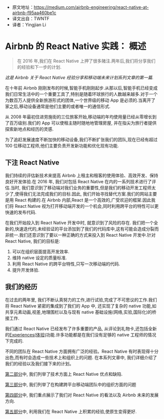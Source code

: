 
* 原文地址：https://medium.com/airbnb-engineering/react-native-at-airbnb-f95aa460be1c
* 译文出自：TWNTF
* 译者：Yingjian Li

# Airbnb 的 React Native 实践： 概述

> 在 2016 年,我们在 React Native 上押了很多赌注.两年后,我们将分享我们的经验和下一步的计划.

_这是 Airbnb 关于 React Native 经验分享和移动端未来计划系列文章的第一篇._

在十年前 Airbnb 刚刚发布的时候,智能手机刚刚起步.从那以后,智能手机已经变成我们日常生活中的一个重要工具了,特别是随着环球旅行的人数越来越多.对于一个为数百万人提供全新旅游形式的团体,一个世界级的移动 App 是必须的.当离开了家之后,移动设备通常是他们主要的或者唯一的通信形式.

从 2008 年最初住进劳施街的三位旅客开始,移动端的年均使用量已经从零增长到了百万级别.我们的 App 可以使租主随时随地地管理房屋, 并在指尖为旅行者提供探索新地点和经历的灵感.

为了追赶发展速度不断加快的移动设备,我们不断扩张我们的团队,现在已经有超过 100 位移动工程师,他们主要负责开发新功能和优化现有功能.

## 下注 React Native

我们持续的评估新技术来提高 Airbnb 上租主和租客的使用体验、高效开发、保持良好开发体验.在 2016 年, 我们对包括 React Native 在内的一系列技术进行了评估.当时, 我们意识到了移动端对我们业务的重要性,但是我们的移动开发工程师太少了,使得我们无法完成我们的目标.因此, 我们开始寻找替代方案.我们的网站主要是用 React 构建的.在 Airbnb 内部,React 是一个高效的,广受欢迎的框架.因此我们将 React Native 视为打开移动端开发的一个机会,同时利用跨平台的特性可以更快速的发布代码.

在我们开始投入到 React Native 开发中时, 就意识到了风险的存在. 我们把一个全新的,快速迭代的,未经验证的平台添加到了我们的代码库中,这有可能会造成分裂而非统一.我们还意识到了要以一种正确的方式来投入到 React Native 开发中.针对 React Native, 我们的目标是:

1.  可以在组织层面提高开发效率.
2.  维持 native 设定的质量标准.
3.  利用 React Native 的跨平台特性,只写一次移动端的代码.
4.  提升开发体验.

## 我们的经历

在过去的两年里, 我们不断认真努力的工作,进行试验,完成了不可思议的工作.我们将 React Native 紧密的集成到了我们的 App 中, 还实现了复杂的 native 功能,如共享元素动画,视差,地理围栏以及与现有 native 基础设施(网络,实验,国际化)的桥接工作.

我们通过 React Native 已经发布了许多重要的产品, 从评论到礼物卡,还包括全新的[Experiences(体验)](https://www.airbnb.com/s/experiences)功能.许多功能都是在我们没有足够的 native 工程师的情况下完成的.

不同的团队在 React Native 方面拥有广泛的经验。React Native 有时表现得十分出色,而有时会造成一些技术上和组织上的问题. 在本系列文章中, 我们详细介绍了我们的经验以及我们接下来的计划。

[第二部分](../Airbnb%20的%20React%20Native%20实践：%20技术细节/README.md)中, 我们列举了技术方面上 React Native 优点和缺陷.

[第三部分](../Airbnb%20的%20React%20Native%20实践：%20构建一个跨平台的移动端团队/README.md)中, 我们列举了在构建跨平台移动端团队中的组织方面的问题

[第四部分](../Airbnb%20的%20React%20Native%20实践：%20弃用%20React%20Native/README.md)中, 我们重点展示了我们对 React Native 的看法以及 Airbnb 未来的发展方向.

[第五部分](../Airbnb%20的%20React%20Native%20实践：%20移动端发展计划/README.md)中, 利用我们在 React Native 上积累的经验,使原生变得更好.

